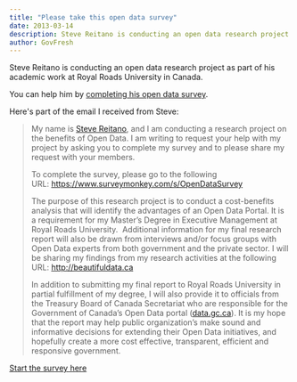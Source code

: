 ```yaml
---
title: "Please take this open data survey"
date: 2013-03-14
description: Steve Reitano is conducting an open data research project as part of his academic work at Royal Roads University in Canada.
author: GovFresh
---
```


Steve Reitano is conducting an open data research project as part of his academic work at Royal Roads University in Canada.

You can help him by <a href="https://www.surveymonkey.com/s/OpenDataSurvey" target="_blank">completing his open data survey</a>.

Here's part of the email I received from Steve:

<blockquote>My name is <a href="http://www.reitano.ca/" target="_blank">Steve Reitano</a>, and I am conducting a research project on the benefits of Open Data. I am writing to request your help with my project by asking you to complete my survey and to please share my request with your members.

To complete the survey, please go to the following URL: <a href="https://www.surveymonkey.com/s/OpenDataSurvey" target="_blank">https://www.surveymonkey.com/s/OpenDataSurvey</a>

The purpose of this research project is to conduct a cost-benefits analysis that will identify the advantages of an Open Data Portal. It is a requirement for my Master’s Degree in Executive Management at Royal Roads University.  Additional information for my final research report will also be drawn from interviews and/or focus groups with Open Data experts from both government and the private sector. I will be sharing my findings from my research activities at the following URL: <a href="http://beautifuldata.ca/" target="_blank">http://beautifuldata.ca</a>

In addition to submitting my final report to Royal Roads University in partial fulfillment of my degree, I will also provide it to officials from the Treasury Board of Canada Secretariat who are responsible for the Government of Canada’s Open Data portal (<a href="http://data.gc.ca/" target="_blank">data.gc.ca</a>). It is my hope that the report may help public organization’s make sound and informative decisions for extending their Open Data initiatives, and hopefully create a more cost effective, transparent, efficient and responsive government.</blockquote>

<a href="https://www.surveymonkey.com/s/OpenDataSurvey" target="_blank">Start the survey here</a>
